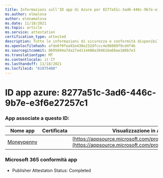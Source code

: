 ```yaml
---
title: Informazioni sull'ID app di Azure per 8277a51c-3ad6-446c-9b7e-e3f6e27257c1
ms.author: elmalova
author: elenamalova
ms.date: 11/18/2021
ms.topic: article
ms.service: attestation
certification_type: attested
description: Tutte le informazioni di sicurezza e conformità disponibili per 8277a51c-3ad6-446c-9b7e-e3f6e27257c1.
ms.openlocfilehash: afde6f0fea92e438e232dfccc4e96869f9cd4f4b
ms.sourcegitcommit: 8695694a7da27a4114480a394616e66ae180b7e3
ms.translationtype: MT
ms.contentlocale: it-IT
ms.lasthandoff: 11/18/2021
ms.locfileid: "61075408"
---
```

# <a name="azure-app-id-8277a51c-3ad6-446c-9b7e-e3f6e27257c1"></a>ID app azure: 8277a51c-3ad6-446c-9b7e-e3f6e27257c1


### <a name="apps-associated-with-this-id"></a>App associate a questo ID:
| **Nome app** | **Certificata** | **Visualizzazione in AppSource** |
|--------------|---------------|-----------------------|
| [Moneypenny](https://docs.microsoft.com/microsoft-365-app-certification/forward/WA200003396) |  | [https://appsource.microsoft.com/product/office/WA200003396](https://appsource.microsoft.com/product/office/WA200003396) |

### <a name="microsoft-365-app-compliance-status"></a>Microsoft 365 conformità app
- Publisher Attestaton Status: Completed
